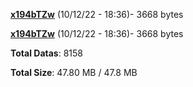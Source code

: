 [**x194bTZw**](/data/x194bTZw.txt) (10/12/22 - 18:36)- 3668 bytes

[**x194bTZw**](/data/x194bTZw.txt) (10/12/22 - 18:36)- 3668 bytes

**Total Datas**: 8158

**Total Size**: 47.80 MB / 47.8 MB